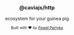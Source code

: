 <div align="center">
<h3>@caviajs/http</h3>
<p>ecosystem for your guinea pig</p>
</div>

<div align="center">
  <sub>Built with ❤︎ by <a href="https://partyka.dev">Paweł Partyka</a></sub>
</div>
